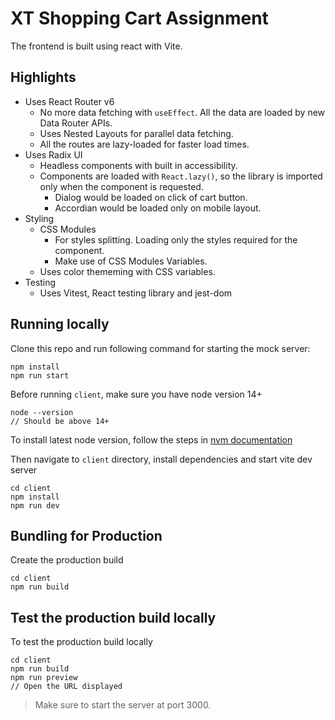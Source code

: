 # XT Shopping Cart Assignment

The frontend is built using react with Vite.

## Highlights

- Uses React Router v6
  - No more data fetching with `useEffect`. All the data are loaded by new Data Router APIs.
  - Uses Nested Layouts for parallel data fetching.
  - All the routes are lazy-loaded for faster load times.
- Uses Radix UI
  - Headless components with built in accessibility.
  - Components are loaded with `React.lazy()`, so the library is imported only when the component is requested.
    - Dialog would be loaded on click of cart button.
    - Accordian would be loaded only on mobile layout.
- Styling
  - CSS Modules
    - For styles splitting. Loading only the styles required for the component.
    - Make use of CSS Modules Variables.
  - Uses color thememing with CSS variables.
- Testing
  - Uses Vitest, React testing library and jest-dom

## Running locally

Clone this repo and run following command for starting the mock server:

```
npm install
npm run start
```

Before running `client`, make sure you have node version 14+

```
node --version
// Should be above 14+
```

To install latest node version, follow the steps in [nvm documentation](https://github.com/nvm-sh/nvm)

Then navigate to `client` directory, install dependencies and start vite dev server

```
cd client
npm install
npm run dev
```

## Bundling for Production

Create the production build

```
cd client
npm run build
```

## Test the production build locally

To test the production build locally

```
cd client
npm run build
npm run preview
// Open the URL displayed
```

> Make sure to start the server at port 3000.
